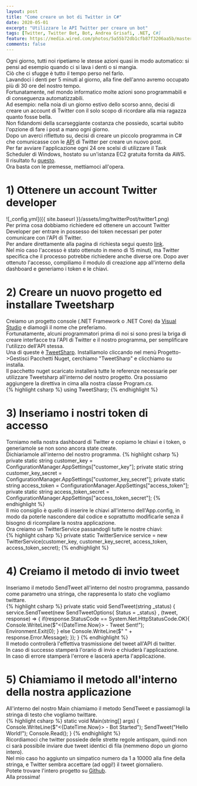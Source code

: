 ```yaml
---
layout: post
title: "Come creare un bot di Twitter in C#"
date: 2020-05-01
excerpt: "Utilizzare le API Twitter per creare un bot"
tags: [Twitter, Twitter Bot, Bot, Andrea Grisafi, .NET, C#]
feature: https://media.wired.com/photos/5a55b72db1cfb87f3206aa5b/master/w_582,c_limit/Twitter-Hole-featured.jpg
comments: false
---
```

Ogni giorno, tutti noi ripetiamo le stesse azioni quasi in modo automatico: si pensi ad esempio quando ci si lava i denti o si mangia.  
Ciò che ci sfugge è tutto il tempo perso nel farlo.  
Lavandoci i denti per 5 minuti al giorno, alla fine dell'anno avremo occupato più di 30 ore del nostro tempo.  
Fortunatamente, nel mondo informatico molte azioni sono programmabili e di conseguenza automatizzabili.  
Ad esempio: nella noia di un giorno estivo dello scorso anno, decisi di creare un account di Twitter con il solo scopo di ricordare alla mia ragazza quanto fosse bella.  
Non fidandomi della scarseggiante costanza che possiedo, scartai subito l'opzione di fare i post a mano ogni giorno.  
Dopo un averci riflettuto su, decisi di creare un piccolo programma in C# che comunicasse con le [API](https://en.wikipedia.org/wiki/Application_programming_interface) di Twitter per creare un nuovo post.  
Per far avviare l'applicazione ogni 24 ore scelsi di utilizzare il Task Scheduler di Windows, hostato su un'istanza EC2 gratuita fornita da AWS.  
Il risultato fu [questo](https://twitter.com/sarabellxmbot).  
Ora basta con le premesse, mettiamoci all'opera.




# 1) Ottenere un account Twitter developer
![_config.yml]({{ site.baseurl }}/assets/img/twitterPost/twitter1.png)  
Per prima cosa dobbiamo richiedere ed ottenere un account Twitter Developer per entrare in possesso dei token necessari per poter comunicare con l'API di Twitter.  
Per andare direttamente alla pagina di richiesta segui questo [link](https://developer.twitter.com/en/apply-for-access).  
Nel mio caso l'accesso è stato ottenuto in meno di 15 minuti, ma Twitter specifica che il processo potrebbe richiedere anche diverse ore. 
Dopo aver ottenuto l'accesso, compiliamo il modulo di creazione app all'interno della dashboard e generiamo i token e le chiavi.  

# 2) Creare un nuovo progetto ed installare Tweetsharp
Creiamo un progetto console (.NET Framework o .NET Core) da [Visual Studio](https://visualstudio.microsoft.com/it/downloads/) e diamogli il nome che preferiamo.  
Fortunatamente, alcuni programmatori prima di noi si sono presi la briga di creare interfacce tra l'API di Twitter e il nostro programma, per semplificare l'utilizzo dell'API stessa.  
Una di queste è [TweetSharp](https://github.com/shugonta/tweetsharp).
Installiamolo cliccando nel menù Progetto->Gestisci Pacchetti Nuget, cerchiamo "TweetSharp" e clicchiamo su installa.  
Il pacchetto nuget scaricato installerà tutte le referenze necessarie per utilizzare Tweetsharp all'interno del nostro progetto.
Ora possiamo aggiungere la direttiva in cima alla nostra classe Program.cs.  
{% highlight csharp %}
using TweetSharp;
{% endhighlight %}

# 3) Inseriamo i nostri token di accesso
Torniamo nella nostra dashboard di Twitter e copiamo le chiavi e i token, o generiamole se non sono ancora state create.  
Dichiariamole all'interno del nostro programma.
{% highlight csharp %}
private static string customer_key = ConfigurationManager.AppSettings["customer_key"];
private static string customer_key_secret = ConfigurationManager.AppSettings["customer_key_secret"];
private static string access_token = ConfigurationManager.AppSettings["access_token"];
private static string access_token_secret = ConfigurationManager.AppSettings["access_token_secret"];
{% endhighlight %}  
Il mio consiglio è quello di inserire le chiavi all'interno dell'App.config, in modo da poterle nascondere dal codice e soprattutto modificarle senza il bisogno di ricompilare la nostra applicazione.  
Ora creiamo un TwitterService passandogli tutte le nostre chiavi:  
{% highlight csharp %}
private static TwitterService service = new TwitterService(customer_key, customer_key_secret, access_token, access_token_secret);
{% endhighlight %}  

# 4) Creiamo il metodo di invio tweet
Inseriamo il metodo SendTweet all'interno del nostro programma, passando come parametro una stringa, che rappresenta lo stato che vogliamo twittare.  
  {% highlight csharp %}
  private static void SendTweet(string _status)
        {
            service.SendTweet(new SendTweetOptions{ Status = _status} , (tweet, response) =>
            {
                if(response.StatusCode == System.Net.HttpStatusCode.OK){
                    Console.WriteLine($"<{DateTime.Now}> - Tweet Sent!");
                    Environment.Exit(0);
                }
            else
                    Console.WriteLine($"<ERROR> " + response.Error.Message);
        });
        }
{% endhighlight %}  
Il metodo controllerà l'effettiva trasmissione del tweet all'API di twitter.  
In caso di successo stamperà l'orario di invio e chiuderà l'applicazione.  
In caso di errore stamperà l'errore e lascerà aperta l'applicazione.  

# 5) Chiamiamo il metodo all'interno della nostra applicazione
All'interno del nostro Main chiamiamo il metodo SendTweet e passiamogli la stringa di testo che vogliamo twittare.  
  {% highlight csharp %}
  static void Main(string[] args)
        {
            Console.WriteLine($"<{DateTime.Now}> - Bot Started");
            SendTweet("Hello World!");
            Console.Read();
        }
  {% endhighlight %}  
Ricordiamoci che twitter possiede delle strette regole antispam, quindi non ci sarà possibile inviare due tweet identici di fila (nemmeno dopo un giorno intero).  
Nel mio caso ho aggiunto un simpatico numero da 1 a 10000 alla fine della stringa, e Twitter sembra accettare (ad oggi!) il tweet giornaliero.  
Potete trovare l'intero progetto su [Github](https://github.com/Sgridev/KrTwitterBot/blob/master/Program.cs).  
Alla prossima!  

